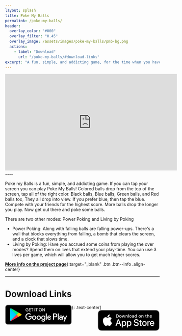```yaml
---
layout: splash
title: Poke My Balls
permalink: /poke-my-balls/
header:
  overlay_color: "#000"
  overlay_filter: "0.45"
  overlay_image: /assets/images/poke-my-balls/pmb-bg.png
  actions:
    - label: "Download"
      url: "/poke-my-balls/#download-links"
excerpt: "A fun, simple, and addicting game, for the time when you have a couple of minutes to take you mind off of life. Colored balls drop from the top of the screen, tap all of the right color. Compete with your friends for the highest score. More balls drop the longer you play."
---
```


<iframe width="560" height="315" src="https://www.youtube.com/embed/UlICZOtaDQ0" title="YouTube video player" frameborder="0" allow="accelerometer; autoplay; clipboard-write; encrypted-media; gyroscope; picture-in-picture" allowfullscreen></iframe>
----

Poke my Balls is a fun, simple, and addicting game. If you can tap your screen you can play Poke My Balls! Colored balls drop from the top of the screen, tap all of the right color. Black balls, Blue balls, Green balls, and Red balls too, They all drop into view. If you prefer blue, then tap the blue. Compete with your friends for the highest score. More balls drop the longer you play. Now get out there and poke some balls.

There are two other modes: Power Poking and Living by Poking
- Power Poking: Along with falling balls are falling power-ups. There's a wall that blocks everything from falling, a bomb that clears the screen, and a clock that slows time.
- Living by Poking: Have you accrued some coins from playing the over modes? Spend them on lives that extend your play-time. You can use 3 lives per game, which will allow you to get much higher scores.

[**More info on the project page**](/projects/poke-my-balls/){:target="_blank" .btn .btn--info .align-center}


----
# Download Links
{: .text-center}
<a href="https://play.google.com/store/apps/details?id=com.nerdherd.pokemyballs" target="_blank"><img src="/assets/images/google-play-badge.png" alt="Logo NHN" style="width: 43%; float: left"></a>
<a href="https://apps.apple.com/us/app/poke-my-balls/id1144772124" target="_blank"><img src="/assets/images/app_store.svg" alt="Logo NHN" style="width: 40%; float: right"></a>
